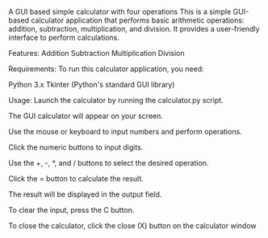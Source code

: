 A GUI based simple calculator with four operations
This is a simple GUI-based calculator application that performs basic arithmetic operations: addition, subtraction, multiplication, and division. It provides a user-friendly interface to perform calculations.

Features:
Addition
Subtraction
Multiplication
Division

Requirements:
To run this calculator application, you need:

Python 3.x
Tkinter (Python's standard GUI library)




Usage:
Launch the calculator by running the calculator.py script.

The GUI calculator will appear on your screen.

Use the mouse or keyboard to input numbers and perform operations.

Click the numeric buttons to input digits.

Use the +, -, *, and / buttons to select the desired operation.

Click the = button to calculate the result.

The result will be displayed in the output field.

To clear the input, press the C button.

To close the calculator, click the close (X) button on the calculator window
